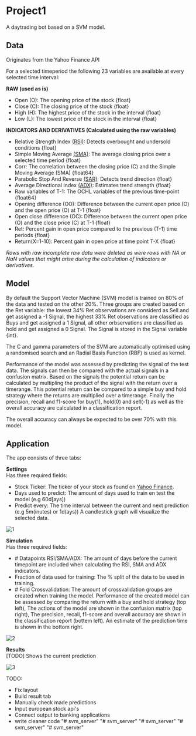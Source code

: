 # Project1

A daytrading bot based on a SVM model.

Data
---
Originates from the Yahoo Finance API

For a selected timeperiod the following 23 variables are available at every selected time interval:

**RAW (used as is)**

- Open (O): The opening price of the stock {float}
- Close (C): The closing price of the stock {float}
- High (H): The highest price of the stock in the interval {float} 
- Low (L): The lowest price of the stock in the interval {float}

**INDICATORS AND DERIVATIVES (Calculated using the raw variables)**

- Relative Strength Index [(RSI)](https://www.investopedia.com/terms/r/rsi.asp): Detects overbought and undersold conditions {float}
- Simple Moving Average [(SMA)](https://www.investopedia.com/terms/s/sma.asp): The average closing price over a selected time period {float}
- Corr: The correlation between the closing price (C) and the Simple Moving Average (SMA) {float64}
- Parabolic Stop And Reverse [(SAR)](https://www.investopedia.com/terms/p/parabolicindicator.asp): Detects trend direction {float}
- Average Directional Index [(ADX)](https://www.investopedia.com/terms/w/wilders-dmi-adx.asp): Estimates trend strength {float}
- Raw variables of T-1: The OCHL variables of the previous time-point {float64}
- Opening difference (OO): Difference between the current open price (O) and the open price (O) at T-1 {float}
- Open close difference (OC): Difference between the current open price (O) and the close price (C) at T-1 {float}
- Ret: Percent gain in open price compared to the previous (T-1) time periods {float}
- Return(X=1-10): Percent gain in open price at time point T-X {float}
  
*Rows with raw incomplete raw data were deleted as were rows with NA or NaN values that might arise during the calculation of indicators or derivatives.*

Model
---
By default the Support Vector Machine (SVM) model is trained on 80% of the data and tested on the other 20%.
Three groups are created based on the Ret variable: the lowest 34% Ret observations are considerd as Sell and get assigned a -1 Signal, the highest 33% Ret observations are classified as Buys and get assigned a 1 Signal, all other orbservations are classified as hold and get assigned a 0 Signal. The Signal is stored in the Signal variable {int}.

The C and gamma parameters of the SVM are automatically optimised using a randomised search and an Radial Basis Function (RBF) is used as kernel. 

Performance of the model was assessed by predicting the signal of the test data. The signals can then be compared with the actual signals in a confusion matrix. Based on the signals the potential return can be calculated by multipling the product of the signal with the return over a timerange. This potential return can be compared to a simple buy and hold strategy where the returns are multiplied over a timerange. Finally the precision, recall and f1-score for buy(1), hold(0) and sell(-1) as well as the overall accuracy are calculated in a classification report. <br /> 

The overall accuracy can always be expected to be over 70% with this model.  

Application
---
The app consists of three tabs:

**Settings**<br /> 
Has three required fields:
- Stock Ticker: The ticker of your stock as found on [Yahoo Finance](https://finance.yahoo.com/).
- Days used to predict: The amount of days used to train en test the model (e.g 60d[ays])
- Predict every: The time interval between the current and next prediction (e.g 5m(inutes) or 1d(ays))
A candlestick graph will visualize the selected data.

![1](https://user-images.githubusercontent.com/61277099/148615161-f411d7e6-82e6-4f13-a7a5-f1461f744212.png)

**Simulation**<br /> 
Has three required fields:
- \# Datapoints RSI/SMA/ADX: The amount of days before the current timepoint are included when calculating the RSI, SMA and ADX indicators.
- Fraction of data used for training: The % split of the data to be used in training.
- \# Fold Crossvalidation: The amount of crossvalidation groups are created when training the model.
Performance of the created model can be assessed by comparing the return with a buy and hold strategy (top left), The actions of the model are shown in the confusion matrix (top right), The precision, recall, f1-score and overall accuracy are shown in the classification report (bottem left). An estimate of the prediction time is shown in the bottom right.  

![2](https://user-images.githubusercontent.com/61277099/148615178-6e14fde3-2ee5-44fe-aef6-d138ba0ec5a1.png)

**Results**<br /> 
[TODO]
Shows the current prediction

![3](https://user-images.githubusercontent.com/61277099/148615183-aaaea27b-0710-4af8-8d5b-7e57c39b5735.png)


TODO:
- Fix layout
- Build result tab
- Manually check made predictions
- Input european stock api's
- Connect output to banking applications
- write cleaner code
"# svm_server" 
"# svm_server" 
"# svm_server" 
"# svm_server" 
"# svm_server" 
